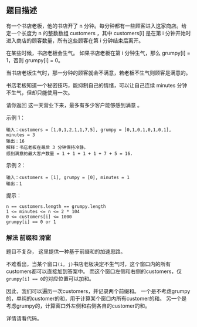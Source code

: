 ## 题目描述
有一个书店老板，他的书店开了 n 分钟。每分钟都有一些顾客进入这家商店。给定一个长度为 n 的整数数组 customers ，其中 customers[i] 是在第 i 分钟开始时进入商店的顾客数量，所有这些顾客在第 i 分钟结束后离开。

在某些时候，书店老板会生气。 如果书店老板在第 i 分钟生气，那么 grumpy[i] = 1，否则 grumpy[i] = 0。

当书店老板生气时，那一分钟的顾客就会不满意，若老板不生气则顾客是满意的。

书店老板知道一个秘密技巧，能抑制自己的情绪，可以让自己连续 minutes 分钟不生气，但却只能使用一次。

请你返回 这一天营业下来，最多有多少客户能够感到满意 。

示例 1：
```
输入：customers = [1,0,1,2,1,1,7,5], grumpy = [0,1,0,1,0,1,0,1], minutes = 3
输出：16
解释：书店老板在最后 3 分钟保持冷静。
感到满意的最大客户数量 = 1 + 1 + 1 + 1 + 7 + 5 = 16.
```
示例 2：
```
输入：customers = [1], grumpy = [0], minutes = 1
输出：1
```

提示：
```
n == customers.length == grumpy.length
1 <= minutes <= n <= 2 * 104
0 <= customers[i] <= 1000
grumpy[i] == 0 or 1
```

### 解法 前缀和 滑窗
题目不复杂， 这里提供一种基于前缀和的加速思路。

不难看出，当某个窗口`(i, j)`书店老板决定不生气时，这个窗口内的所有customers都可以直接加到答案中。
而这个窗口左侧和右侧的customers，仅`grumpy[i] == 0`的对应位置可以加和。

因此，我们可以遍历一次customers，并记录两个前缀和。
一个是不考虑grumpy的，单纯的customer的和，用于计算某个窗口内所有customer的和。
另一个是考虑grumpy的，计算窗口外左侧和右侧各自的customer的和。

详情请看代码。